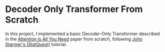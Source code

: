 # Decoder Only Transformer From Scratch


In this project, I implemented a basic Decoder-Only Transformer described in the  [Attention Is All You Need](https://arxiv.org/pdf/1706.03762) paper from scratch, following [John Starmer's (StatQuest)](https://www.youtube.com/watch?v=C9QSpl5nmrY&t=849s) tutorial.
